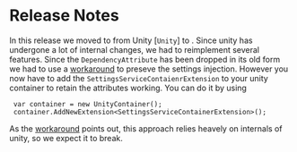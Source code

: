 # Release Notes

In this release we moved to from Unity [`Unity`] to . Since unity has undergone a lot of internal changes, we had to reimplement several features.
Since the `DependencyAttribute` has been dropped in its old form we had to use a [workaround] to preseve the settings injection.
However you now have to add the `SettingsServiceContaienrExtension` to your unity container to retain the attributes working. You can do it by using

```c-sharp
 var container = new UnityContainer();
 container.AddNewExtension<SettingsServiceContainerExtension>();
```

As the [workaround] points out, this approach relies heavely on internals of unity, so we expect it to break.

[workaround]: https://github.com/unitycontainer/abstractions#109